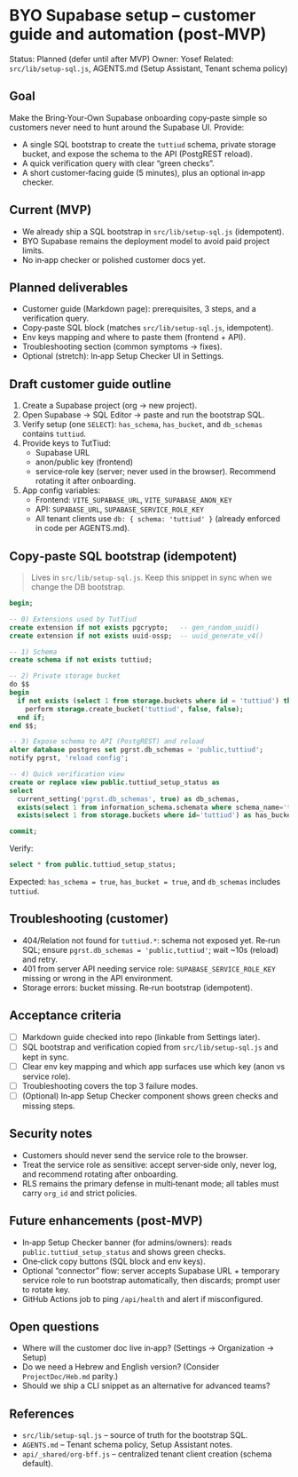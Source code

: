 # BYO Supabase setup – customer guide and automation (post‑MVP)

Status: Planned (defer until after MVP)
Owner: Yosef
Related: `src/lib/setup-sql.js`, AGENTS.md (Setup Assistant, Tenant schema policy)

## Goal
Make the Bring‑Your‑Own Supabase onboarding copy‑paste simple so customers never need to hunt around the Supabase UI. Provide:
- A single SQL bootstrap to create the `tuttiud` schema, private storage bucket, and expose the schema to the API (PostgREST reload).
- A quick verification query with clear “green checks”.
- A short customer‑facing guide (5 minutes), plus an optional in‑app checker.

## Current (MVP)
- We already ship a SQL bootstrap in `src/lib/setup-sql.js` (idempotent).
- BYO Supabase remains the deployment model to avoid paid project limits.
- No in‑app checker or polished customer docs yet.

## Planned deliverables
- Customer guide (Markdown page): prerequisites, 3 steps, and a verification query.
- Copy‑paste SQL block (matches `src/lib/setup-sql.js`, idempotent).
- Env keys mapping and where to paste them (frontend + API).
- Troubleshooting section (common symptoms → fixes).
- Optional (stretch): In‑app Setup Checker UI in Settings.

## Draft customer guide outline
1) Create a Supabase project (org → new project).
2) Open Supabase → SQL Editor → paste and run the bootstrap SQL.
3) Verify setup (one `SELECT`): `has_schema`, `has_bucket`, and `db_schemas` contains `tuttiud`.
4) Provide keys to TutTiud:
   - Supabase URL
   - anon/public key (frontend)
   - service‑role key (server; never used in the browser). Recommend rotating it after onboarding.
5) App config variables:
   - Frontend: `VITE_SUPABASE_URL`, `VITE_SUPABASE_ANON_KEY`
   - API: `SUPABASE_URL`, `SUPABASE_SERVICE_ROLE_KEY`
   - All tenant clients use `db: { schema: 'tuttiud' }` (already enforced in code per AGENTS.md).

## Copy‑paste SQL bootstrap (idempotent)
> Lives in `src/lib/setup-sql.js`. Keep this snippet in sync when we change the DB bootstrap.

```sql
begin;

-- 0) Extensions used by TutTiud
create extension if not exists pgcrypto;   -- gen_random_uuid()
create extension if not exists uuid-ossp;  -- uuid_generate_v4()

-- 1) Schema
create schema if not exists tuttiud;

-- 2) Private storage bucket
do $$
begin
  if not exists (select 1 from storage.buckets where id = 'tuttiud') then
    perform storage.create_bucket('tuttiud', false, false);
  end if;
end $$;

-- 3) Expose schema to API (PostgREST) and reload
alter database postgres set pgrst.db_schemas = 'public,tuttiud';
notify pgrst, 'reload config';

-- 4) Quick verification view
create or replace view public.tuttiud_setup_status as
select
  current_setting('pgrst.db_schemas', true) as db_schemas,
  exists(select 1 from information_schema.schemata where schema_name='tuttiud') as has_schema,
  exists(select 1 from storage.buckets where id='tuttiud') as has_bucket;

commit;
```

Verify:
```sql
select * from public.tuttiud_setup_status;
```

Expected: `has_schema = true`, `has_bucket = true`, and `db_schemas` includes `tuttiud`.

## Troubleshooting (customer)
- 404/Relation not found for `tuttiud.*`: schema not exposed yet. Re‑run SQL; ensure `pgrst.db_schemas = 'public,tuttiud'`; wait ~10s (reload) and retry.
- 401 from server API needing service role: `SUPABASE_SERVICE_ROLE_KEY` missing or wrong in the API environment.
- Storage errors: bucket missing. Re‑run bootstrap (idempotent).

## Acceptance criteria
- [ ] Markdown guide checked into repo (linkable from Settings later).
- [ ] SQL bootstrap and verification copied from `src/lib/setup-sql.js` and kept in sync.
- [ ] Clear env key mapping and which app surfaces use which key (anon vs service role).
- [ ] Troubleshooting covers the top 3 failure modes.
- [ ] (Optional) In‑app Setup Checker component shows green checks and missing steps.

## Security notes
- Customers should never send the service role to the browser.
- Treat the service role as sensitive: accept server‑side only, never log, and recommend rotating after onboarding.
- RLS remains the primary defense in multi‑tenant mode; all tables must carry `org_id` and strict policies.

## Future enhancements (post‑MVP)
- In‑app Setup Checker banner (for admins/owners): reads `public.tuttiud_setup_status` and shows green checks.
- One‑click copy buttons (SQL block and env keys).
- Optional “connector” flow: server accepts Supabase URL + temporary service role to run bootstrap automatically, then discards; prompt user to rotate key.
- GitHub Actions job to ping `/api/health` and alert if misconfigured.

## Open questions
- Where will the customer doc live in‑app? (Settings → Organization → Setup)
- Do we need a Hebrew and English version? (Consider `ProjectDoc/Heb.md` parity.)
- Should we ship a CLI snippet as an alternative for advanced teams?

## References
- `src/lib/setup-sql.js` – source of truth for the bootstrap SQL.
- `AGENTS.md` – Tenant schema policy, Setup Assistant notes.
- `api/_shared/org-bff.js` – centralized tenant client creation (schema default).

